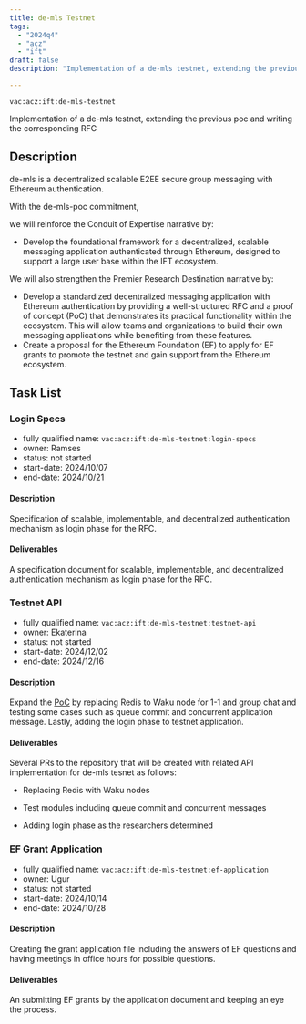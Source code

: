 ```yaml
---
title: de-mls Testnet
tags:
  - "2024q4"
  - "acz"
  - "ift"
draft: false
description: "Implementation of a de-mls testnet, extending the previous poc and writing the corresponding RFC"

---
```


`vac:acz:ift:de-mls-testnet`

Implementation of a de-mls testnet, extending the previous poc and writing the corresponding RFC
## Description

de-mls is a decentralized scalable E2EE secure group messaging with Ethereum authentication. 

With the de-mls-poc commitment, 

we will reinforce the Conduit of Expertise narrative by:
* Develop the foundational framework for a decentralized, scalable messaging application 
authenticated through Ethereum, designed to support a large user base within the IFT ecosystem.

We will also strengthen the Premier Research Destination narrative by:
* Develop a standardized decentralized messaging application with Ethereum authentication 
by providing a well-structured RFC and a proof of concept (PoC) that demonstrates its practical functionality 
within the ecosystem. 
This will allow teams and organizations to build their own messaging applications while 
benefiting from these features.
* Create a proposal for the Ethereum Foundation (EF) to apply for EF grants to promote the testnet and 
gain support from the Ethereum ecosystem.


## Task List

### Login Specs

* fully qualified name: `vac:acz:ift:de-mls-testnet:login-specs`
* owner: Ramses
* status: not started
* start-date: 2024/10/07
* end-date: 2024/10/21

#### Description

Specification of scalable, implementable, and decentralized authentication mechanism as login phase for the RFC. 

#### Deliverables

A specification document for scalable, implementable, and decentralized authentication mechanism as login phase for the RFC. 

### Testnet API

* fully qualified name: `vac:acz:ift:de-mls-testnet:testnet-api`
* owner: Ekaterina
* status: not started
* start-date: 2024/12/02
* end-date: 2024/12/16

#### Description

Expand the [PoC](https://github.com/vacp2p/de-mls) by replacing Redis to Waku node for 1-1 and group chat and 
testing some cases such as queue commit and concurrent application message. 
Lastly, adding the login phase to testnet application. 

#### Deliverables

Several PRs to the repository that will be created with related API implementation for de-mls tesnet as follows: 
* Replacing Redis with Waku nodes 

* Test modules including queue commit and concurrent messages 
* Adding login phase as the researchers determined

### EF Grant Application

* fully qualified name: `vac:acz:ift:de-mls-testnet:ef-application`
* owner: Ugur
* status: not started
* start-date: 2024/10/14
* end-date: 2024/10/28

#### Description

Creating the grant application file including the answers of EF questions and having meetings in 
office hours for possible questions.  

#### Deliverables

An submitting EF grants by the application document and keeping an eye the process.
